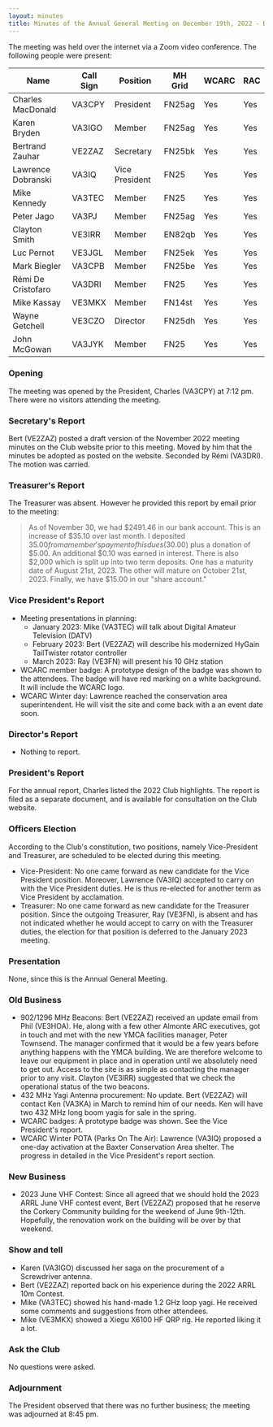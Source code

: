 ```yaml
---
layout: minutes
title: Minutes of the Annual General Meeting on December 19th, 2022 - DRAFT
---
```

The meeting was held over the internet via a Zoom video conference.
The following people were present:

| Name                   | Call Sign  | Position         | MH Grid | WCARC | RAC |
|------------------------|------------|------------------|---------|-------|-----|
| Charles MacDonald      | VA3CPY     | President        | FN25ag  | Yes   | Yes |
| Karen Bryden           | VA3IGO     | Member           | FN25ag  | Yes   | Yes |
| Bertrand Zauhar        | VE2ZAZ     | Secretary        | FN25bk  | Yes   | Yes |
| Lawrence Dobranski     | VA3IQ      | Vice President   | FN25    | Yes   | Yes |
| Mike Kennedy           | VA3TEC     | Member           | FN25    | Yes   | Yes |
| Peter Jago             | VA3PJ      | Member           | FN25ag  | Yes   | Yes |
| Clayton Smith          | VE3IRR     | Member           | EN82qb  | Yes   | Yes |
| Luc Pernot             | VE3JGL     | Member           | FN25ek  | Yes   | Yes |
| Mark Biegler           | VA3CPB     | Member           | FN25be  | Yes   | Yes |
| Rémi De Cristofaro     | VA3DRI     | Member           | FN25    | Yes   | Yes |
| Mike Kassay            | VE3MKX     | Member           | FN14st  | Yes   | Yes |
| Wayne Getchell         | VE3CZO     | Director         | FN25dh  | Yes   | Yes |
| John McGowan           | VA3JYK     | Member           | FN25    | Yes   | Yes |

### Opening
The meeting was opened by the President, Charles (VA3CPY) at 7:12 pm.
There were no visitors attending the meeting.

### Secretary's Report
Bert (VE2ZAZ) posted a draft version of the November 2022 meeting minutes on the Club website prior to this meeting. Moved by him that the minutes be adopted as posted on the website. Seconded by Rémi (VA3DRI). The motion was carried.

### Treasurer's Report
The Treasurer was absent. However he provided this report by email prior to the meeting:

> As of November 30, we had $2491.46 in our bank account.  This is an increase of $35.10 over last month.  I deposited $35.00 from a member's payment of his dues ($30.00) plus a donation of $5.00. An additional $0.10 was earned in interest. There is also $2,000 which is split up into two term deposits. One has a maturity date of August 21st, 2023. The other will mature on October 21st, 2023. Finally, we have $15.00 in our "share account."

### Vice President's Report
- Meeting presentations in planning:
  - January 2023: Mike (VA3TEC) will talk about Digital Amateur Television (DATV)
  - February 2023: Bert (VE2ZAZ) will describe his modernized HyGain TailTwister rotator controller
  - March 2023: Ray (VE3FN) will present his 10 GHz station
- WCARC member badge: A prototype design of the badge was shown to the attendees. The badge will have red marking on a white background. It will include the WCARC logo.
- WCARC Winter day: Lawrence reached the conservation area superintendent. He will visit the site and come back with a an event date soon.

### Director's Report
- Nothing to report.

### President's Report
For the annual report, Charles listed the 2022 Club highlights. The report is filed as a separate document, and is available for consultation on the Club website.

### Officers Election
According to the Club's constitution, two positions, namely Vice-President and Treasurer, are scheduled to be elected during this meeting.
- Vice-President: No one came forward as new candidate for the Vice President position. Moreover, Lawrence (VA3IQ) accepted to carry on with the Vice President duties. He is thus re-elected for another term as Vice President by acclamation.
- Treasurer: No one came forward as new candidate for the Treasurer position. Since the outgoing Treasurer, Ray (VE3FN), is absent and has not indicated whether he would accept to carry on with the Treasurer duties, the election for that position is deferred to the January 2023 meeting.

### Presentation
None, since this is the Annual General Meeting.

### Old Business
- 902/1296 MHz Beacons: Bert (VE2ZAZ) received an update email from Phil (VE3HOA). He, along with a few other Almonte ARC executives, got in touch and met with the new YMCA facilities manager, Peter Townsend. The manager confirmed that it would be a few years before anything happens with the YMCA building. We are therefore welcome to leave our equipment in place and in operation until we absolutely need to get out. Access to the site is as simple as contacting the manager prior to any visit. Clayton (VE3IRR) suggested that we check the operational status of the two beacons.
- 432 MHz Yagi Antenna procurement: No update. Bert (VE2ZAZ) will contact Ken (VA3KA) in March to remind him of our needs. Ken will have two 432 MHz long boom yagis for sale in the spring.
- WCARC badges: A prototype badge was shown. See the Vice President's report.
- WCARC Winter POTA (Parks On The Air): Lawrence (VA3IQ) proposed a one-day activation at the Baxter Conservation Area shelter. The progress in detailed in the Vice President's report section.

### New Business
- 2023 June VHF Contest: Since all agreed that we should hold the 2023 ARRL June VHF contest event, Bert (VE2ZAZ) proposed that he reserve the Corkery Community building for the weekend of June 9th-12th. Hopefully, the renovation work on the building will be over by that weekend.

### Show and tell
- Karen (VA3IGO) discussed her saga on the procurement of a Screwdriver antenna.
- Bert (VE2ZAZ) reported back on his experience during the 2022 ARRL 10m Contest.
- Mike (VA3TEC) showed his hand-made 1.2 GHz loop yagi. He received some comments and suggestions from other attendees.
- Mike (VE3MKX) showed a Xiegu X6100 HF QRP rig. He reported liking it a lot.

### Ask the Club
No questions were asked.

### Adjournment
The President observed that there was no further business; the meeting was adjourned at 8:45 pm.
